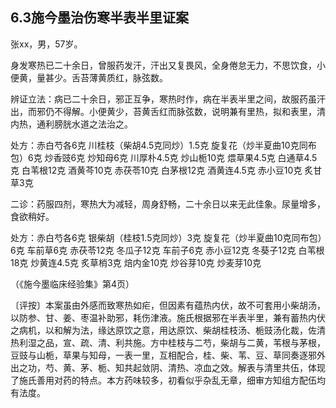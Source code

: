 ## 6.3施今墨治伤寒半表半里证案

张xx，男，57岁。

身发寒热已二十余日，曾服药发汗，汗出又复畏风，全身倦怠无力，不思饮食，小便黄，量甚少。舌苔薄黄质红，脉弦数。

辨证立法：病已二十余日，邪正互争，寒热时作，病在半表半里之间，故服药虽汗出，而邪仍不得解。小便黄少，苔黄舌红而脉弦数，说明兼有里热，拟和表里，清内热，通利膀胱水道之法治之。

处方：赤白芍各6克 川桂枝（柴胡4.5克同炒）1.5克 旋复花（炒半夏曲10克同布包）6克 炒香豉6克 炒知母6克 川厚朴4.5克 炒山栀10克 煨草果4.5克 白通草4.5克 白苇根12克 酒黄芩10克 赤茯苓10克 白茅根12克 酒黄连4.5克 赤小豆10克 炙甘草3克

二诊：药服四剂，寒热大为减轻，周身舒畅，二十余日以来无此佳象。尿量增多，食欲稍好。

处方：赤白芍各6克 银柴胡（桂枝1.5克同炒）3克 旋复花（炒半夏曲10克同布包）6克 车前草6克 赤茯苓12克 冬瓜子12克 车前子6克 赤小豆12克 冬葵子12克 白苇根18克 炒黄连4.5克 炙草梢3克 焙内金10克 炒谷芽10克 炒麦芽10克

（《施今墨临床经验集》第4页）

〔评按〕本案虽由外感而致寒热如疟，但因素有蕴热内伏，故不可套用小柴胡汤，以防参、甘、姜、枣温补助邪，耗伤津液。施氏根据邪在半表半里，兼有蓄热内伏之病机，以和解为法，缘达原饮之意，用达原饮、柴胡桂枝汤、栀豉汤化裁，佐清热利湿之品，宣、疏、清、利共施。方中桂枝与二芍，柴胡与二黄，苇根与茅根，豆豉与山栀，草果与知母，一表一里，互相配合，桂、柴、苇、豆、草同奏逐邪外出之功，芍、黄、茅、栀、知共起敛阴、清热、凉血之效。解表与清里共伍，体现了施氏善用对药的特点。本方药味较多，初看似乎杂乱无章，细审方知组方配伍均有法度。